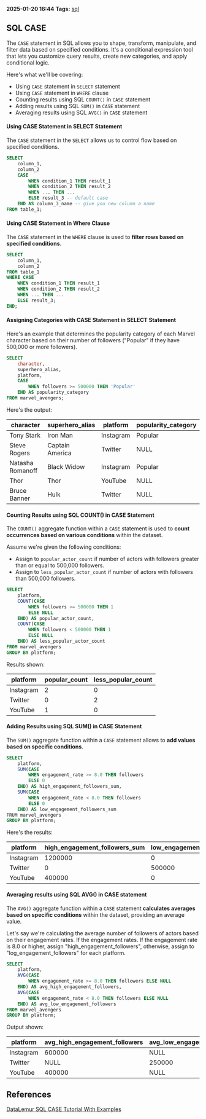 **2025-01-20 16:44**
**Tags:** [sql](../2%20-%20tags/sql.md)

## SQL CASE
The `CASE` statement in SQL allows you to shape, transform, manipulate, and filter data based on specified conditions. It's a conditional expression tool that lets you customize query results, create new categories, and apply conditional logic.

Here's what we'll be covering:
- Using `CASE` statement in `SELECT` statement
- Using `CASE` statement in `WHERE` clause
- Counting results using SQL `COUNT()` in `CASE` statement
- Adding results using SQL `SUM()` in `CASE` statement
- Averaging results using SQL `AVG()` in `CASE` statement

#### Using CASE Statement in SELECT Statement
The `CASE` statement in the `SELECT` allows us to control flow based on specified conditions. 

```sql
SELECT
	column_1,
	column_2
	CASE
		WHEN condition_1 THEN result_1
		WHEN condition_2 THEN result_2
		WHEN ... THEN ...
		ELSE result_3 -- default case
	END AS column_3_name -- give you new column a name
FROM table_1;
```

#### Using CASE Statement in Where Clause
The `CASE` statement in the `WHERE` clause is used to **filter rows based on specified conditions**.

```sql
SELECT
	column_1,
	column_2
FROM table_1
WHERE CASE
	WHEN condition_1 THEN result_1
	WHEN condition_2 THEN result_2
	WHEN ... THEN ...
	ELSE result_3;
END;
```

#### Assigning Categories with CASE Statement in SELECT Statement
Here's an example that determines the popularity category of each Marvel character based on their number of followers ("Popular" if they have 500,000 or more followers).

```sql
SELECT
	character,
	superhero_alias,
	platform,
	CASE
		WHEN followers >= 500000 THEN 'Popular'
	END AS popularity_category
FROM marvel_avengers;
```

Here's the output:

|character|superhero_alias|platform|popularity_category|
|---|---|---|---|
|Tony Stark|Iron Man|Instagram|Popular|
|Steve Rogers|Captain America|Twitter|NULL|
|Natasha Romanoff|Black Widow|Instagram|Popular|
|Thor|Thor|YouTube|NULL|
|Bruce Banner|Hulk|Twitter|NULL|

#### Counting Results using SQL COUNT() in CASE Statement
The `COUNT()` aggregate function within a `CASE` statement is used to **count occurrences based on various conditions** within the dataset.

Assume we're given the following conditions:
- Assign to `popular_actor_count` if number of actors with followers greater than or equal to 500,000 followers.
- Assign to `less_popular_actor_count` if number of actors with followers than 500,000 followers.

```sql
SELECT
	platform,
	COUNT(CASE
		WHEN followers >= 500000 THEN 1
		ELSE NULL
	END) AS popular_actor_count,
	COUNT(CASE
		WHEN followers < 500000 THEN 1
		ELSE NULL
	END) AS less_popular_actor_count
FROM marvel_avengers
GROUP BY platform;
```

Results shown:

| platform  | popular_count | less_popular_count |
| --------- | ------------- | ------------------ |
| Instagram | 2             | 0                  |
| Twitter   | 0             | 2                  |
| YouTube   | 1             | 0                  |

#### Adding Results using SQL SUM() in CASE Statement
The `SUM()` aggregate function within a `CASE` statement allows to **add values based on specific conditions**.

```sql
SELECT
	platform,
	SUM(CASE
		WHEN engagement_rate >= 8.0 THEN followers
		ELSE 0
	END) AS high_engagement_followers_sum,
	SUM(CASE
		WHEN engagement_rate < 8.0 THEN followers
		ELSE 0
	END) AS low_engagement_followers_sum
FRUM marvel_avengers
GROUP BY platform;
```

Here's the results:

| platform  | high_engagement_followers_sum | low_engagement_followers_sum |
| --------- | ----------------------------- | ---------------------------- |
| Instagram | 1200000                       | 0                            |
| Twitter   | 0                             | 500000                       |
| YouTube   | 400000                        | 0                            |
#### Averaging results using SQL AVG() in CASE statement
The `AVG()` aggregate function within a `CASE` statement **calculates averages based on specific conditions** within the dataset, providing an average value.

Let's say we're calculating the average number of followers of actors based on their engagement rates. If the engagement rates. If the engagement rate is 8.0 or higher, assign "high_engagement_followers", otherwise, assign to "log_engagement_followers" for each platform.

```sql
SELECT 
	platform,
	AVG(CASE
		WHEN engagement_rate >= 8.0 THEN followers ELSE NULL
	END) AS avg_high_engagement_followers,
	AVG(CASE
		WHEN engagement_rate < 8.0 THEN followers ELSE NULL
	END) AS avg_low_engagement_followers
FROM marvel_avengers
GROUP BY platform;
```

Output shown:

|platform|avg_high_engagement_followers|avg_low_engagement_followers|
|---|---|---|
|Instagram|600000|NULL|
|Twitter|NULL|250000|
|YouTube|400000|NULL|
## References
[DataLemur SQL CASE Tutorial With Examples](https://datalemur.com/sql-tutorial/sql-case-statement)